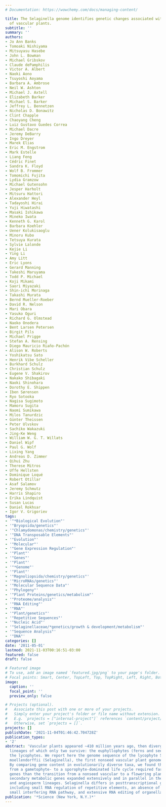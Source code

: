 ```yaml
---
# Documentation: https://wowchemy.com/docs/managing-content/

title: The Selaginella genome identifies genetic changes associated with the evolution
  of vascular plants.
subtitle: ''
summary: ''
authors:
- Jo Ann Banks
- Tomoaki Nishiyama
- Mitsuyasu Hasebe
- John L. Bowman
- Michael Gribskov
- Claude dePamphilis
- Victor A. Albert
- Naoki Aono
- Tsuyoshi Aoyama
- Barbara A. Ambrose
- Neil W. Ashton
- Michael J. Axtell
- Elizabeth Barker
- Michael S. Barker
- Jeffrey L. Bennetzen
- Nicholas D. Bonawitz
- Clint Chapple
- Chaoyang Cheng
- Luiz Gustavo Guedes Correa
- Michael Dacre
- Jeremy DeBarry
- Ingo Dreyer
- Marek Elias
- Eric M. Engstrom
- Mark Estelle
- Liang Feng
- Cédric Finet
- Sandra K. Floyd
- Wolf B. Frommer
- Tomomichi Fujita
- Lydia Gramzow
- Michael Gutensohn
- Jesper Harholt
- Mitsuru Hattori
- Alexander Heyl
- Tadayoshi Hirai
- Yuji Hiwatashi
- Masaki Ishikawa
- Mineko Iwata
- Kenneth G. Karol
- Barbara Koehler
- Uener Kolukisaoglu
- Minoru Kubo
- Tetsuya Kurata
- Sylvie Lalonde
- Kejie Li
- Ying Li
- Amy Litt
- Eric Lyons
- Gerard Manning
- Takeshi Maruyama
- Todd P. Michael
- Koji Mikami
- Saori Miyazaki
- Shin-ichi Morinaga
- Takashi Murata
- Bernd Mueller-Roeber
- David R. Nelson
- Mari Obara
- Yasuko Oguri
- Richard G. Olmstead
- Naoko Onodera
- Bent Larsen Petersen
- Birgit Pils
- Michael Prigge
- Stefan A. Rensing
- Diego Mauricio Riaño-Pachón
- Alison W. Roberts
- Yoshikatsu Sato
- Henrik Vibe Scheller
- Burkhard Schulz
- Christian Schulz
- Eugene V. Shakirov
- Nakako Shibagaki
- Naoki Shinohara
- Dorothy E. Shippen
- Iben Sørensen
- Ryo Sotooka
- Nagisa Sugimoto
- Mamoru Sugita
- Naomi Sumikawa
- Milos Tanurdzic
- Günter Theissen
- Peter Ulvskov
- Sachiko Wakazuki
- Jing-Ke Weng
- William W. G. T. Willats
- Daniel Wipf
- Paul G. Wolf
- Lixing Yang
- Andreas D. Zimmer
- Qihui Zhu
- Therese Mitros
- Uffe Hellsten
- Dominique Loqué
- Robert Otillar
- Asaf Salamov
- Jeremy Schmutz
- Harris Shapiro
- Erika Lindquist
- Susan Lucas
- Daniel Rokhsar
- Igor V. Grigoriev
tags:
- '"*Biological Evolution"'
- '"Bryopsida/genetics"'
- '"Chlamydomonas/chemistry/genetics"'
- '"DNA Transposable Elements"'
- '"Evolution"'
- '"Molecular"'
- '"Gene Expression Regulation"'
- '"Plant"'
- '"Genes"'
- '"Plant"'
- '"*Genome"'
- '"Plant"'
- '"Magnoliopsida/chemistry/genetics"'
- '"MicroRNAs/genetics"'
- '"Molecular Sequence Data"'
- '"Phylogeny"'
- '"Plant Proteins/genetics/metabolism"'
- '"Proteome/analysis"'
- '"RNA Editing"'
- '"RNA"'
- '"Plant/genetics"'
- '"Repetitive Sequences"'
- '"Nucleic Acid"'
- '"Selaginellaceae/*genetics/growth & development/metabolism"'
- '"Sequence Analysis"'
- '"DNA"'
categories: []
date: '2011-05-01'
lastmod: 2021-11-03T00:16:51-03:00
featured: false
draft: false

# Featured image
# To use, add an image named `featured.jpg/png` to your page's folder.
# Focal points: Smart, Center, TopLeft, Top, TopRight, Left, Right, BottomLeft, Bottom, BottomRight.
image:
  caption: ''
  focal_point: ''
  preview_only: false

# Projects (optional).
#   Associate this post with one or more of your projects.
#   Simply enter your project's folder or file name without extension.
#   E.g. `projects = ["internal-project"]` references `content/project/deep-learning/index.md`.
#   Otherwise, set `projects = []`.
projects: []
publishDate: '2021-11-04T01:46:42.704728Z'
publication_types:
- '2'
abstract: 'Vascular plants appeared ~410 million years ago, then diverged into several
  lineages of which only two survive: the euphyllophytes (ferns and seed plants) and
  the lycophytes. We report here the genome sequence of the lycophyte Selaginella
  moellendorffii (Selaginella), the first nonseed vascular plant genome reported.
  By comparing gene content in evolutionarily diverse taxa, we found that the transition
  from a gametophyte- to a sporophyte-dominated life cycle required far fewer new
  genes than the transition from a nonseed vascular to a flowering plant, whereas
  secondary metabolic genes expanded extensively and in parallel in the lycophyte
  and angiosperm lineages. Selaginella differs in posttranscriptional gene regulation,
  including small RNA regulation of repetitive elements, an absence of the trans-acting
  small interfering RNA pathway, and extensive RNA editing of organellar genes.'
publication: '*Science (New York, N.Y.)*'
---
```

